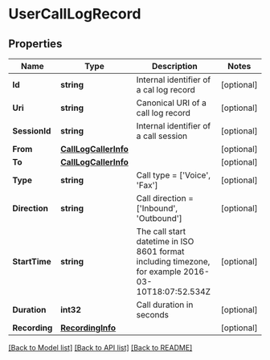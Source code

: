 # UserCallLogRecord

## Properties
Name | Type | Description | Notes
------------ | ------------- | ------------- | -------------
**Id** | **string** | Internal identifier of a cal log record | [optional] 
**Uri** | **string** | Canonical URI of a call log record | [optional] 
**SessionId** | **string** | Internal identifier of a call session | [optional] 
**From** | [**CallLogCallerInfo**](CallLogCallerInfo.md) |  | [optional] 
**To** | [**CallLogCallerInfo**](CallLogCallerInfo.md) |  | [optional] 
**Type** | **string** | Call type &#x3D; [&#39;Voice&#39;, &#39;Fax&#39;] | [optional] 
**Direction** | **string** | Call direction &#x3D; [&#39;Inbound&#39;, &#39;Outbound&#39;] | [optional] 
**StartTime** | **string** | The call start datetime in ISO 8601 format including timezone, for example 2016-03-10T18:07:52.534Z | [optional] 
**Duration** | **int32** | Call duration in seconds | [optional] 
**Recording** | [**RecordingInfo**](RecordingInfo.md) |  | [optional] 

[[Back to Model list]](../README.md#documentation-for-models) [[Back to API list]](../README.md#documentation-for-api-endpoints) [[Back to README]](../README.md)


